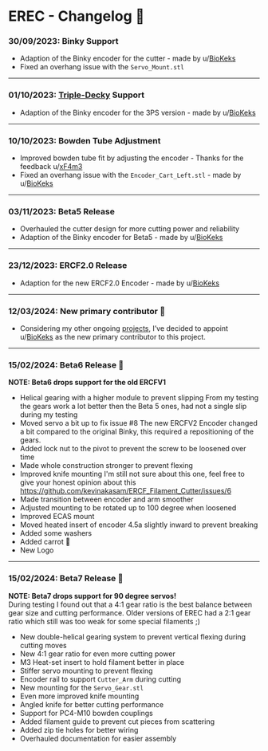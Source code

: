 
# EREC - Changelog 🥕

### 30/09/2023: Binky Support

- Adaption of the Binky encoder for the cutter - made by u/[BioKeks](https://github.com/BioCookieYT)
- Fixed an overhang issue with the `Servo_Mount.stl`
___
### 01/10/2023: [Triple-Decky](https://github.com/gneu42/Triple-Decky/tree/main) Support
- Adaption of the Binky encoder for the 3PS version - made by u/[BioKeks](https://github.com/BioCookieYT)
___
### 10/10/2023: Bowden Tube Adjustment
- Improved bowden tube fit by adjusting the encoder - Thanks for the feedback u/[xF4m3](https://github.com/xF4m3)
- Fixed an overhang issue with the `Encoder_Cart_Left.stl` - made by u/[BioKeks](https://github.com/BioCookieYT)
___
### 03/11/2023: Beta5 Release
- Overhauled the cutter design for more cutting power and reliability
- Adaption of the Binky encoder for Beta5 - made by u/[BioKeks](https://github.com/BioCookieYT)
___
### 23/12/2023: ERCF2.0 Release
- Adaption for the new ERCF2.0 Encoder - made by u/[BioKeks](https://github.com/BioCookieYT)
___
### 12/03/2024: New primary contributor 🥕 
- Considering my other ongoing [projects](https://kevinakasam.com/), I’ve decided to appoint u/[BioKeks](https://github.com/BioCookieYT) as the new primary contributor to this project.
___ 
### 15/02/2024: Beta6 Release 🥕
**NOTE: Beta6 drops support for the old ERCFV1**
- Helical gearing with a higher module to prevent slipping
  From my testing the gears work a lot better then the Beta 5 ones, had not a single slip during my testing
- Moved servo a bit up to fix issue #8
  The new ERCFV2 Encoder changed a bit compared to the original Binky, this required a repositioning of the gears.
- Added lock nut to the pivot to prevent the screw to be loosened over time
- Made whole construction stronger to prevent flexing
- Improved knife mounting
  I'm still not sure about this one, feel free to give your honest opinion about this https://github.com/kevinakasam/ERCF_Filament_Cutter/issues/6
- Made transition between encoder and arm smoother
- Adjusted mounting to be rotated up to 100 degree when loosened
- Improved ECAS mount
- Moved heated insert of encoder 4.5a slightly inward to prevent breaking
- Added some washers
- Added carrot 🥕
- New Logo
___
### 15/02/2024: Beta7 Release 🥕 
**NOTE: Beta7 drops support for 90 degree servos!** <br>
During testing I found out that a 4:1 gear ratio is the best balance between gear size and cutting performance. Older versions of EREC had a 2:1 gear ratio which still was too weak for some special filaments ;)

- New double-helical gearing system to prevent vertical flexing during cutting moves
- New 4:1 gear ratio for even more cutting power
- M3 Heat-set insert to hold filament better in place 
- Stiffer servo mounting to prevent flexing 
- Encoder rail to support `Cutter_Arm` during cutting 
- New mounting for the `Servo_Gear.stl`
- Even more improved knife mounting 
- Angled knife for better cutting performance 
- Support for PC4-M10 bowden couplings 
- Added filament guide to prevent cut pieces from scattering
- Added zip tie holes for better wiring 
- Overhauled documentation for easier assembly
